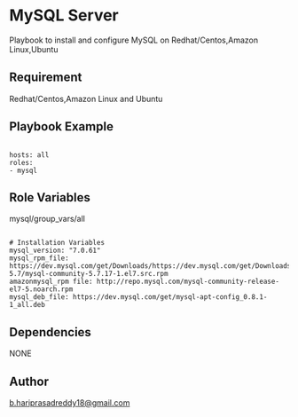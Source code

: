 MySQL Server
========

Playbook to install and configure MySQL on Redhat/Centos,Amazon Linux,Ubuntu

Requirement
-----------

Redhat/Centos,Amazon Linux and Ubuntu

Playbook Example
---------------


```

hosts: all
roles:
- mysql
```

Role Variables
--------------
mysql/group_vars/all


```

# Installation Variables
mysql_version: "7.0.61"
mysql_rpm_file: https://dev.mysql.com/get/Downloads/https://dev.mysql.com/get/Downloads/MySQL-5.7/mysql-community-5.7.17-1.el7.src.rpm
amazonmysql_rpm file: http://repo.mysql.com/mysql-community-release-el7-5.noarch.rpm
mysql_deb_file: https://dev.mysql.com/get/mysql-apt-config_0.8.1-1_all.deb

```
Dependencies
------------
 NONE
 
 
Author
-----
b.hariprasadreddy18@gmail.com

```
